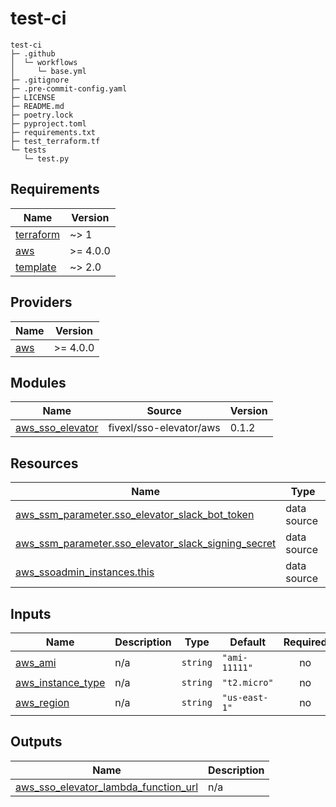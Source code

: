 # test-ci
```
test-ci
├─ .github
│  └─ workflows
│     └─ base.yml
├─ .gitignore
├─ .pre-commit-config.yaml
├─ LICENSE
├─ README.md
├─ poetry.lock
├─ pyproject.toml
├─ requirements.txt
├─ test_terraform.tf
└─ tests
   └─ test.py

```
<!-- BEGIN_TF_DOCS -->
## Requirements

| Name | Version |
|------|---------|
| <a name="requirement_terraform"></a> [terraform](#requirement\_terraform) | ~> 1 |
| <a name="requirement_aws"></a> [aws](#requirement\_aws) | >= 4.0.0 |
| <a name="requirement_template"></a> [template](#requirement\_template) | ~> 2.0 |

## Providers

| Name | Version |
|------|---------|
| <a name="provider_aws"></a> [aws](#provider\_aws) | >= 4.0.0 |

## Modules

| Name | Source | Version |
|------|--------|---------|
| <a name="module_aws_sso_elevator"></a> [aws\_sso\_elevator](#module\_aws\_sso\_elevator) | fivexl/sso-elevator/aws | 0.1.2 |

## Resources

| Name | Type |
|------|------|
| [aws_ssm_parameter.sso_elevator_slack_bot_token](https://registry.terraform.io/providers/hashicorp/aws/latest/docs/data-sources/ssm_parameter) | data source |
| [aws_ssm_parameter.sso_elevator_slack_signing_secret](https://registry.terraform.io/providers/hashicorp/aws/latest/docs/data-sources/ssm_parameter) | data source |
| [aws_ssoadmin_instances.this](https://registry.terraform.io/providers/hashicorp/aws/latest/docs/data-sources/ssoadmin_instances) | data source |

## Inputs

| Name | Description | Type | Default | Required |
|------|-------------|------|---------|:--------:|
| <a name="input_aws_ami"></a> [aws\_ami](#input\_aws\_ami) | n/a | `string` | `"ami-11111"` | no |
| <a name="input_aws_instance_type"></a> [aws\_instance\_type](#input\_aws\_instance\_type) | n/a | `string` | `"t2.micro"` | no |
| <a name="input_aws_region"></a> [aws\_region](#input\_aws\_region) | n/a | `string` | `"us-east-1"` | no |

## Outputs

| Name | Description |
|------|-------------|
| <a name="output_aws_sso_elevator_lambda_function_url"></a> [aws\_sso\_elevator\_lambda\_function\_url](#output\_aws\_sso\_elevator\_lambda\_function\_url) | n/a |
<!-- END_TF_DOCS -->